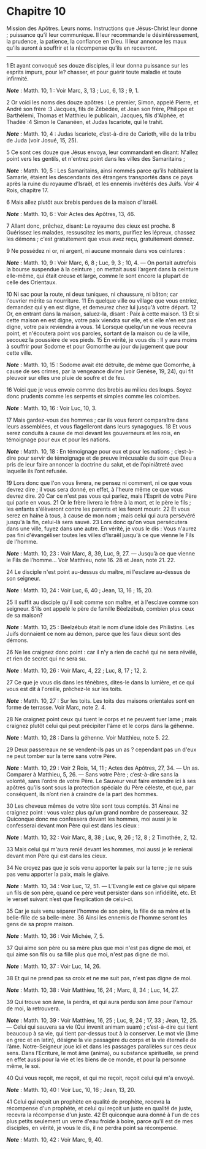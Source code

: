 # Chapitre 10

Mission des Apôtres.
Leurs noms.
Instructions que Jésus-Christ leur donne ; puissance qu’il leur communique.
Il leur recommande le désintéressement, la prudence, la patience, la confiance en Dieu.
Il leur annonce les maux qu’ils auront à souffrir et la récompense qu’ils en recevront.

***

1 Et ayant convoqué ses douze disciples, il leur donna puissance sur les esprits impurs, pour le? chasser, et pour guérir toute maladie et toute infirmité.

***Note*** :  Matth. 10, 1 : Voir Marc, 3, 13 ; Luc, 6, 13 ; 9, 1.

2 Or voici les noms des douze apôtres : Le premier, Simon, appelé Pierre, et André son frère :3 Jacques, fils de Zébédée, et Jean son frère, Philippe et Barthélemi, Thomas et Matthieu le publicain, Jacques, fils d'Alphée, et Thadée :4 Simon le Cananéen, et Judas Iscariote, qui le trahit.

***Note*** :  Matth. 10, 4 : Judas Iscariote, c’est-à-dire de Carioth, ville de la tribu de Juda (voir Josué, 15, 25).


5 Ce sont ces douze que Jésus envoya, leur commandant en disant: N'allez point vers les gentils, et n'entrez point dans les villes des Samaritains ;

***Note*** :  Matth. 10, 5 : Les Samaritains, ainsi nommés parce qu’ils habitaient la Samarie, étaient les descendants des étrangers transportés dans ce pays après la ruine du royaume d’Israël, et les ennemis invétérés des Juifs. Voir 4 Rois, chapitre 17.

6 Mais allez plutôt aux brebis perdues de la maison d'Israël.

***Note*** :  Matth. 10, 6 : Voir Actes des Apôtres, 13, 46.

7 Allant donc, prêchez, disant: Le royaume des cieux est proche. 8 Guérissez les malades, ressuscitez les morts, purifiez les lépreux, chassez les démons ; c'est gratuitement que vous avez reçu, gratuitement donnez.


9 Ne possédez ni or, ni argent, ni aucune monnaie dans vos ceintures :

***Note*** :  Matth. 10, 9 : Voir Marc, 6, 8 ; Luc, 9, 3 ; 10, 4. ― On portait autrefois la bourse suspendue à la ceinture ; on mettait aussi l’argent dans la ceinture elle-même, qui était creuse et large, comme le sont encore la plupart de celle des Orientaux.

10 Ni sac pour la route, ni deux tuniques, ni chaussure, ni bâton; car l'ouvrier mérite sa nourriture. 11 En quelque ville ou village que vous entriez, demandez qui y en est digne, et demeurez chez lui jusqu'à votre départ. 12 Or, en entrant dans la maison, saluez-la, disant : Paix à cette maison. 13 Et si cette maison en est digne, votre paix viendra sur elle, et si elle n'en est pas digne, votre paix reviendra à vous. 14 Lorsque quelqu'un ne vous recevra point, et n'écoutera point vos paroles, sortant de la maison ou de la ville, secouez la poussière de vos pieds. 15 En vérité, je vous dis : Il y aura moins à souffrir pour Sodome et pour Gomorrhe au jour du jugement que pour cette ville.

***Note*** :  Matth. 10, 15 : Sodome avait été détruite, de même que Gomorrhe, à cause de ses crimes, par la vengeance divine (voir Genèse, 19, 24), qui fit pleuvoir sur elles une pluie de soufre et de feu.


16 Voici que je vous envoie comme des brebis au milieu des loups. Soyez donc prudents comme les serpents et simples comme les colombes.

***Note*** :  Matth. 10, 16 : Voir Luc, 10, 3.

17 Mais gardez-vous des hommes ; car ils vous feront comparaître dans leurs assemblées, et vous flagelleront dans leurs synagogues. 18 Et vous serez conduits à cause de moi devant les gouverneurs et les rois, en témoignage pour eux et pour les nations.

***Note*** :  Matth. 10, 18 : En témoignage pour eux et pour les nations ; c’est-à-dire pour servir de témoignage et de preuve irrécusable du soin que Dieu a pris de leur faire annoncer la doctrine du salut, et de l’opiniâtreté avec laquelle ils l’ont refusée.

19 Lors donc que l'on vous livrera, ne pensez ni comment, ni ce que vous devrez dire ; il vous sera donné, en effet, à l'heure même ce que vous devrez dire. 20 Car ce n'est pas vous qui parlez, mais l'Esprit de votre Père qui parle en vous. 21 Or le frère livrera le frère à la mort, et le père le fils ; les enfants s'élèveront contre les parents et les feront mourir. 22 Et vous serez en haine à tous, à cause de mon nom ; mais celui qui aura persévéré jusqu'à la fin, celui-là sera sauvé. 23 Lors donc qu'on vous persécutera dans une ville, fuyez dans une autre. En vérité, je vous le dis : Vous n'aurez pas fini d'évangéliser toutes les villes d'Israël jusqu'à ce que vienne le Fils de l'homme.

***Note*** :  Matth. 10, 23 : Voir Marc, 8, 39, Luc, 9, 27. ― Jusqu’à ce que vienne le Fils de l’homme… Voir Matthieu, note 16. 28 et Jean, note 21. 22.


24 Le disciple n'est point au-dessus du maître, ni l'esclave au-dessus de son seigneur.

***Note*** :  Matth. 10, 24 : Voir Luc, 6, 40 ; Jean, 13, 16 ; 15, 20.

25 Il suffit au disciple qu'il soit comme son maître, et à l'esclave comme son seigneur. S'ils ont appelé le père de famille Béelzébub, combien plus ceux de sa maison?

***Note*** :  Matth. 10, 25 : Béelzébub était le nom d’une idole des Philistins. Les Juifs donnaient ce nom au démon, parce que les faux dieux sont des démons.

26 Ne les craignez donc point : car il n'y a rien de caché qui ne sera révélé, et rien de secret qui ne sera su.

***Note*** :  Matth. 10, 26 : Voir Marc, 4, 22 ; Luc, 8, 17 ; 12, 2.

27 Ce que je vous dis dans les ténèbres, dites-le dans la lumière, et ce qui vous est dit à l'oreille, prêchez-le sur les toits.

***Note*** :  Matth. 10, 27 : Sur les toits. Les toits des maisons orientales sont en forme de terrasse. Voir Marc, note 2. 4.

28 Ne craignez point ceux qui tuent le corps et ne peuvent tuer lame ; mais craignez plutôt celui qui peut précipiter l'âme et le corps dans la géhenne.

***Note*** :  Matth. 10, 28 : Dans la géhenne. Voir Matthieu, note 5. 22.

29 Deux passereaux ne se vendent-ils pas un as ? cependant pas un d'eux ne peut tomber sur la terre sans votre Père.

***Note*** :  Matth. 10, 29 : Voir 2 Rois, 14, 11 ; Actes des Apôtres, 27, 34. ― Un as. Comparer à Matthieu, 5, 26. ― Sans votre Père ; c’est-à-dire sans la volonté, sans l’ordre de votre Père. Le Sauveur veut faire entendre ici à ses apôtres qu’ils sont sous la protection spéciale du Père céleste, et que, par conséquent, ils n’ont rien à craindre de la part des hommes.

30 Les cheveux mêmes de votre tête sont tous comptés. 31 Ainsi ne craignez point : vous valez plus qu'un grand nombre de passereaux. 32 Quiconque donc me confessera devant les hommes, moi aussi je le confesserai devant mon Père qui est dans les cieux :

***Note*** :  Matth. 10, 32 : Voir Marc, 8, 38 ; Luc, 9, 26 ; 12, 8 ; 2 Timothée, 2, 12.

33 Mais celui qui m'aura renié devant les hommes, moi aussi je le renierai devant mon Père qui est dans les cieux.


34 Ne croyez pas que je sois venu apporter la paix sur la terre ; je ne suis pas venu apporter la paix, mais le glaive.

***Note*** :  Matth. 10, 34 : Voir Luc, 12, 51. ― L’Evangile est ce glaive qui sépare un fils de son père, quand ce père veut persister dans son infidélité, etc. Et le verset suivant n’est que l’explication de celui-ci.

35 Car je suis venu séparer l'homme de son père, la fille de sa mère et la belle-fille de sa belle-mère. 36 Ainsi les ennemis de l'homme seront les gens de sa propre maison.

***Note*** :  Matth. 10, 36 : Voir Michée, 7, 5.

37 Qui aime son père ou sa mère plus que moi n'est pas digne de moi, et qui aime son fils ou sa fille plus que moi, n'est pas digne de moi.

***Note*** :  Matth. 10, 37 : Voir Luc, 14, 26.

38 Et qui ne prend pas sa croix et ne me suit pas, n'est pas digne de moi.

***Note*** :  Matth. 10, 38 : Voir Matthieu, 16, 24 ; Marc, 8, 34 ; Luc, 14, 27.

39 Qui trouve son âme, la perdra, et qui aura perdu son âme pour l'amour de moi, la retrouvera.

***Note*** :  Matth. 10, 39 : Voir Matthieu, 16, 25 ; Luc, 9, 24 ; 17, 33 ; Jean, 12, 25. ― Celui qui sauvera sa vie (Qui invenit animam suam) ; c’est-à-dire qui tient beaucoup à sa vie, qui tient par-dessus tout à la conserver. Le mot vie (âme en grec et en latin), désigne la vie passagère du corps et la vie éternelle de l’âme. Notre-Seigneur joue ici et dans les passages parallèles sur ces deux sens. Dans l’Ecriture, le mot âme (anima), ou substance spirituelle, se prend en effet aussi pour la vie et les biens de ce monde, et pour la personne même, le soi.


40 Qui vous reçoit, me reçoit, et qui me reçoit, reçoit celui qui m'a envoyé.

***Note*** :  Matth. 10, 40 : Voir Luc, 10, 16 ; Jean, 13, 20.

41 Celui qui reçoit un prophète en qualité de prophète, recevra la récompense d'un prophète, et celui qui reçoit un juste en qualité de juste, recevra la récompense d'un juste. 42 Et quiconque aura donné à l'un de ces plus petits seulement un verre d'eau froide à boire, parce qu'il est de mes disciples, en vérité, je vous le dis, il ne perdra point sa récompense.

***Note*** :  Matth. 10, 42 : Voir Marc, 9, 40.

